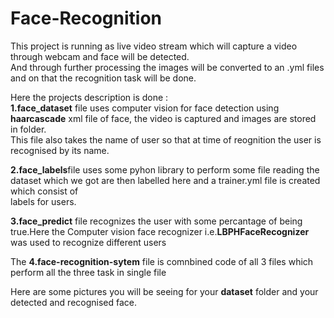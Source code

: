 # Face-Recognition
This project is running as live video stream which will capture a video through webcam and face will be detected.  
And through further processing the images will be converted to an .yml files and on that the recognition task will be done.  

Here the projects description is done :  
**1.face_dataset** file uses computer vision for face detection using **haarcascade** xml file of face, the video is captured and images are stored in folder.  
This file also takes the name of user so that at time of reognition the user is recognised by its name.

**2.face_labels**file uses some pyhon library to perform some file reading the dataset which we got are then labelled here and a trainer.yml file is created which consist of   
labels for users.

**3.face_predict** file recognizes the user with some percantage of being true.Here the Computer vision face recognizer i.e.**LBPHFaceRecognizer** was used to recognize different users    

The **4.face-recognition-sytem** file is comnbined code of all 3 files which perform all the three task in single file  

Here are some pictures you will be seeing for your **dataset** folder  and your detected and recognised face.
